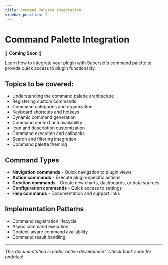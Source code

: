 ```yaml
---
title: Command Palette Integration
sidebar_position: 2
---
```


<!--
Licensed to the Apache Software Foundation (ASF) under one
or more contributor license agreements.  See the NOTICE file
distributed with this work for additional information
regarding copyright ownership.  The ASF licenses this file
to you under the Apache License, Version 2.0 (the
"License"); you may not use this file except in compliance
with the License.  You may obtain a copy of the License at

  http://www.apache.org/licenses/LICENSE-2.0

Unless required by applicable law or agreed to in writing,
software distributed under the License is distributed on an
"AS IS" BASIS, WITHOUT WARRANTIES OR CONDITIONS OF ANY
KIND, either express or implied.  See the License for the
specific language governing permissions and limitations
under the License.
-->

# Command Palette Integration

🚧 **Coming Soon** 🚧

Learn how to integrate your plugin with Superset's command palette to provide quick access to plugin functionality.

## Topics to be covered:

- Understanding the command palette architecture
- Registering custom commands
- Command categories and organization
- Keyboard shortcuts and hotkeys
- Dynamic command generation
- Command context and availability
- Icon and description customization
- Command execution and callbacks
- Search and filtering integration
- Command palette theming

## Command Types

- **Navigation commands** - Quick navigation to plugin views
- **Action commands** - Execute plugin-specific actions
- **Creation commands** - Create new charts, dashboards, or data sources
- **Configuration commands** - Quick access to settings
- **Help commands** - Documentation and support links

## Implementation Patterns

- Command registration lifecycle
- Async command execution
- Context-aware command availability
- Command result handling

---

*This documentation is under active development. Check back soon for updates!*
